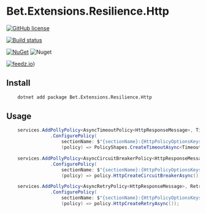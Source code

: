 # Bet.Extensions.Resilience.Http

[![GitHub license](https://img.shields.io/badge/license-MIT-blue.svg?style=flat-square)](https://raw.githubusercontent.com/kdcllc/Bet.Extensions.Resilience/master/LICENSE)

[![Build status](https://ci.appveyor.com/api/projects/status/tmqs7xbq1aqee3md/branch/master?svg=true)](https://ci.appveyor.com/project/kdcllc/bet-extensions-resilience/branch/master)

[![NuGet](https://img.shields.io/nuget/v/Bet.Extensions.Resilience.Http.svg)](https://www.nuget.org/packages?q=Bet.Extensions.Resilience.Http)
![Nuget](https://img.shields.io/nuget/dt/Bet.Extensions.Resilience.Http)

[![feedz.io](https://img.shields.io/badge/endpoint.svg?url=https://f.feedz.io/kdcllc/bet-extensions-resilience/shield/Bet.Extensions.Resilience.Http/latest)](https://f.feedz.io/kdcllc/bet-extensions-resilience/packages/Bet.Extensions.Resilience.Http/latest/download))
## Install

```cmd
    dotnet add package Bet.Extensions.Resilience.Http
```


## Usage

```csharp
    services.AddPollyPolicy<AsyncTimeoutPolicy<HttpResponseMessage>, TimeoutPolicyOptions>(HttpPolicyOptionsKeys.HttpTimeoutPolicy)
                .ConfigurePolicy(
                    sectionName: $"{sectionName}:{HttpPolicyOptionsKeys.HttpTimeoutPolicy}",
                    (policy) => PolicyShapes.CreateTimeoutAsync<TimeoutPolicyOptions, HttpResponseMessage>(policy));

    services.AddPollyPolicy<AsyncCircuitBreakerPolicy<HttpResponseMessage>, CircuitBreakerPolicyOptions>(HttpPolicyOptionsKeys.HttpCircuitBreakerPolicy)
                .ConfigurePolicy(
                    sectionName: $"{sectionName}:{HttpPolicyOptionsKeys.HttpCircuitBreakerPolicy}",
                    (policy) => policy.HttpCreateCircuitBreakerAsync());

    services.AddPollyPolicy<AsyncRetryPolicy<HttpResponseMessage>, RetryPolicyOptions>(HttpPolicyOptionsKeys.HttpRetryPolicy)
                .ConfigurePolicy(
                    sectionName: $"{sectionName}:{HttpPolicyOptionsKeys.HttpRetryPolicy}",
                    (policy) => policy.HttpCreateRetryAsync());
```
